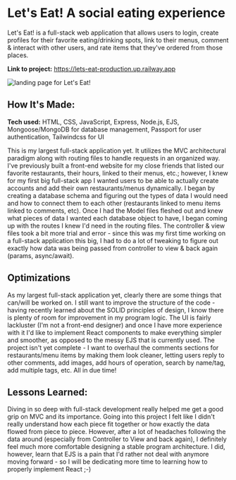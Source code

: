 # Let's Eat! A social eating experience
Let's Eat! is a full-stack web application that allows users to login, create profiles for their favorite eating/drinking spots, link to their menus, comment & interact with other users, and rate items that they've ordered from those places.

**Link to project:** https://lets-eat-production.up.railway.app

![landing page for Let's Eat!](http://placecorgi.com/1200/650)

## How It's Made:

**Tech used:** HTML, CSS, JavaScript, Express, Node.js, EJS, Mongoose/MongoDB for database management, Passport for user authentication, Tailwindcss for UI

This is my largest full-stack application yet. It utilizes the MVC architectural paradigm along with routing files to handle requests in an organized way. I've previously built a front-end website for my close friends that listed our favorite restaurants, their hours, linked to their menus, etc.; however, I knew for my first big full-stack app I wanted users to be able to actually create accounts and add their own restaurants/menus dynamically.
I began by creating a database schema and figuring out the types of data I would need and how to connect them to each other (restaurants linked to menu items linked to comments, etc). Once I had the Model files fleshed out and knew what pieces of data I wanted each database object to have, I began coming up with the routes I knew I'd need in the routing files. The controller & view files took a bit more trial and error - since this was my first time working on a full-stack application this big, I had to do a lot of tweaking to figure out exactly how data was being passed from controller to view & back again (params, async/await). 

## Optimizations

As my largest full-stack application yet, clearly there are some things that can/will be worked on. I still want to improve the structure of the code - having recently learned about the SOLID principles of design, I know there is plenty of room for improvement in my program logic. The UI is fairly lackluster (I'm not a front-end designer) and once I have more experience with it I'd like to implement React components to make everything simpler and smoother, as opposed to the messy EJS that is currently used. 
The project isn't yet complete - I want to overhaul the comments sections for restaurants/menu items by making them look cleaner, letting users reply to other comments, add images, add hours of operation, search by name/tag, add multiple tags, etc. All in due time!

## Lessons Learned:

Diving in so deep with full-stack development really helped me get a good grip on MVC and its importance. Going into this project I felt like I didn't really understand how each piece fit together or how exactly the data flowed from piece to piece. However, after a lot of headaches following the data around (especially from Controller to View and back again), I definitely feel much more comfortable designing a stable program architecture.
I did, however, learn that EJS is a pain that I'd rather not deal with anymore moving forward - so I will be dedicating more time to learning how to properly implement React ;-)